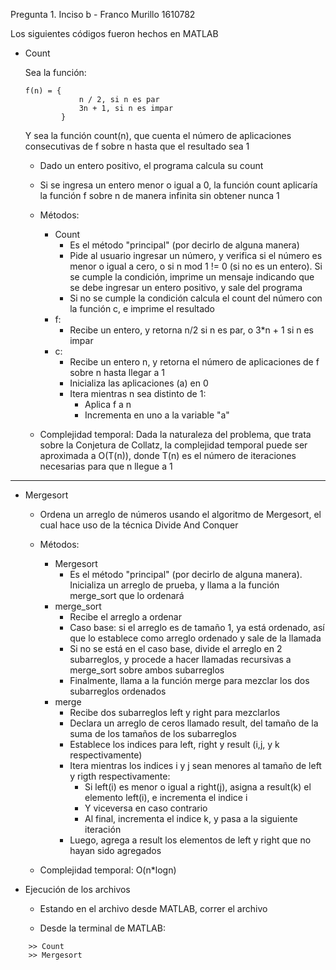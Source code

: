 Pregunta 1. Inciso b - Franco Murillo 1610782

Los siguientes códigos fueron hechos en MATLAB

- Count
  
    Sea la función:
    ```
    f(n) = { 
                n / 2, si n es par
                3n + 1, si n es impar
            }
    ```
    Y sea la función count(n), que cuenta el número de aplicaciones consecutivas de f sobre n hasta que el resultado sea 1

    - Dado un entero positivo, el programa calcula su count

    - Si se ingresa un entero menor o igual a 0, la función count aplicaría la función f sobre n de manera infinita sin obtener nunca 1

    - Métodos:
        - Count
            - Es el método "principal" (por decirlo de alguna manera)
            - Pide al usuario ingresar un número, y verifica si el número es menor o igual a cero, o si n mod 1 != 0 (si no es un entero). Si se cumple la condición, imprime un mensaje indicando que se debe ingresar un entero positivo, y sale del programa
            - Si no se cumple la condición calcula el count del número con la función c, e imprime el resultado
        - f:
            - Recibe un entero, y retorna n/2 si n es par, o 3*n + 1 si n es impar
        - c:
            - Recibe un entero n, y retorna el número de aplicaciones de f sobre n hasta llegar a 1
            - Inicializa las aplicaciones (a) en 0
            - Itera mientras n sea distinto de 1:
                - Aplica f a n
                - Incrementa en uno a la variable "a"

    - Complejidad temporal: Dada la naturaleza del problema, que trata sobre la Conjetura de Collatz, la complejidad temporal puede ser aproximada a O(T(n)), donde T(n) es el número de iteraciones necesarias para que n llegue a 1


*******************************************************************************************************************************************************      

- Mergesort
    - Ordena un arreglo de números usando el algoritmo de Mergesort, el cual hace uso de la técnica Divide And Conquer

    - Métodos:
        - Mergesort
            - Es el método "principal" (por decirlo de alguna manera). Inicializa un arreglo de prueba, y llama a la función merge_sort que lo ordenará
        - merge_sort
            - Recibe el arreglo a ordenar
            - Caso base: si el arreglo es de tamaño 1, ya está ordenado, así que lo establece como arreglo ordenado y sale de la llamada
            - Si no se está en el caso base, divide el arreglo en 2 subarreglos, y procede a hacer llamadas recursivas a merge_sort sobre ambos subarreglos
            - Finalmente, llama a la función merge para mezclar los dos subarreglos ordenados
        - merge
            - Recibe dos subarreglos left y right para mezclarlos
            - Declara un arreglo de ceros llamado result, del tamaño de la suma de los tamaños de los subarreglos
            - Establece los indices para left, right y result (i,j, y k respectivamente)
            - Itera mientras los indices i y j sean menores al tamaño de left y rigth respectivamente:
                - Si left(i) es menor o igual a right(j), asigna a result(k) el elemento left(i), e incrementa el indice i
                - Y viceversa en caso contrario
                - Al final, incrementa el indice k, y pasa a la siguiente iteración
            - Luego, agrega a result los elementos  de left y right que no hayan sido agregados

    - Complejidad temporal: O(n*logn)

- Ejecución de los archivos

    - Estando en el archivo desde MATLAB, correr el archivo

    - Desde la terminal de MATLAB: 

```
    >> Count
    >> Mergesort
```
